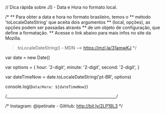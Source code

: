// Dica rápida sobre JS -  Data e Hora no formato local.

/*
** Para obter a data e hora no formato brasileiro, temos o
** método 'toLocaleDateString' que aceita dois argumentos
** (local, opções), as opções podem ser passadas através
** de um objeto de configuração, que define a formatação.
** Acesse o link abaixo para mais infos no site da Mozilla.

> toLocaleDateString() - MDN --> https://mzl.la/31amwKJ
*/

var date = new Date()

var options = { 
  hour:   '2-digit', 
  minute: '2-digit', 
  second: '2-digit', 
}

var dateTimeNow = date.toLocaleDateString('pt-BR', options)

console.log(`Data/Hora: ${dateTimeNow}`)



/*_______________________________________________________*/

/* Instagram: @ipetinate - GitHub: http://bit.ly/2LP19L3 */